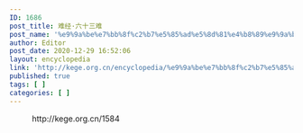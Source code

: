 ```yaml
---
ID: 1686
post_title: 难经·六十三难
post_name: '%e9%9a%be%e7%bb%8f%c2%b7%e5%85%ad%e5%8d%81%e4%b8%89%e9%9a%be'
author: Editor
post_date: 2020-12-29 16:52:06
layout: encyclopedia
link: 'http://kege.org.cn/encyclopedia/%e9%9a%be%e7%bb%8f%c2%b7%e5%85%ad%e5%8d%81%e4%b8%89%e9%9a%be'
published: true
tags: [ ]
categories: [ ]
---
```

<!-- wp:embed {"url":"http://kege.org.cn/1584","type":"wp-embed","providerNameSlug":"kege-org-cn","className":""} -->
<figure class="wp-block-embed is-type-wp-embed is-provider-kege-org-cn wp-block-embed-kege-org-cn"><div class="wp-block-embed__wrapper">
http://kege.org.cn/1584
</div></figure>
<!-- /wp:embed -->